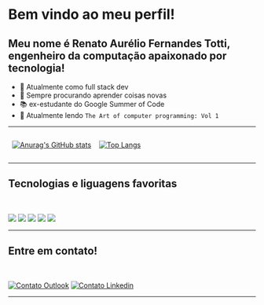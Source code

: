 # Bem vindo ao meu perfil!

## Meu nome é Renato Aurélio Fernandes Totti, engenheiro da computação apaixonado por tecnologia!

- 🔭 Atualmente como full stack dev
- 🌱 Sempre procurando aprender coisas novas
- 📚 ex-estudante do Google Summer of Code
- 📖 Atualmente lendo `The Art of computer programming: Vol 1`
---

<div style="text-align: right">
</div>

<div style="display: flex;flex-direction: row; align-content:space-around">

<div style="padding:0 0.5rem">

[![Anurag's GitHub stats](https://github-readme-stats.vercel.app/api?username=RenatoFernandesTotti&theme=darcula)](https://github.com/anuraghazra/github-readme-stats)

</div>

<div style="padding:0 0.5rem">

[![Top Langs](https://github-readme-stats.vercel.app/api/top-langs/?username=RenatoFernandesTotti&layout=compact&theme=darcula)](https://github.com/anuraghazra/github-readme-stats)

</div>

</div>

---

## Tecnologias e liguagens favoritas

<br>

![](https://img.shields.io/badge/JavaScript-F7DF1E?style=for-the-badge&logo=javascript&logoColor=black)
![](https://img.shields.io/badge/Node.js-43853D?style=for-the-badge&logo=node.js&logoColor=white)
![](https://img.shields.io/badge/TypeScript-007ACC?style=for-the-badge&logo=typescript&logoColor=white)
![](https://img.shields.io/badge/Python-14354C?style=for-the-badge&logo=python&logoColor=white)
![](https://img.shields.io/badge/React-20232A?style=for-the-badge&logo=react&logoColor=61DAFB)

---

## Entre em contato!

<br>

[![Contato Outlook](https://img.shields.io/badge/Microsoft_Outlook-0078D4?style=for-the-badge&logo=microsoft-outlook&logoColor=white)](mailto:renatoaure@outlook.com)
[![Contato Linkedin](https://img.shields.io/badge/LinkedIn-0077B5?style=for-the-badge&logo=linkedin&logoColor=white)](https://www.linkedin.com/in/renato-fernandes-totti/)

---
